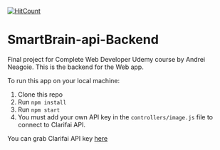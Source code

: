 [![HitCount](http://hits.dwyl.io/moxenseya/https://githubcom/moxenseya/Smart-brain-BE.svg)](http://hits.dwyl.io/moxenseya/https://githubcom/moxenseya/Smart-brain-BE)

# SmartBrain-api-Backend
Final project for Complete Web Developer Udemy course by Andrei Neagoie. This is the backend for the Web app.

To run this app on your local machine:

1. Clone this repo
2. Run `npm install`
3. Run `npm start`
4. You must add your own API key in the `controllers/image.js` file to connect to Clarifai API.

You can grab Clarifai API key [here](https://www.clarifai.com/)
